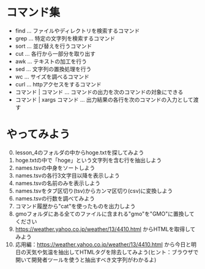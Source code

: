 # コマンド集

* find      ... ファイルやディレクトリを検索するコマンド
* grep      ... 特定の文字列を検索するコマンド
* sort      ... 並び替えを行うコマンド
* cut       ... 各行から一部分を取り出す
* awk       ... テキストの加工を行う
* sed       ... 文字列の置換処理を行う
* wc        ... サイズを調べるコマンド
* curl      ... httpアクセスをするコマンド
* コマンド | コマンド   ... コマンドの出力を次のコマンドの対象にできる
* コマンド | xargs コマンド ... 出力結果の各行を次のコマンドの入力として渡す 

# やってみよう

0. lesson_4のフォルダの中からhoge.txtを探してみよう
1. hoge.txtの中で「hoge」という文字列を含む行を抽出しよう
2. names.tsvの中身をソートしよう
3. names.tsvの各行3文字目以降を表示しよう
4. names.tsvの名前のみを表示しよう
5. names.tsvをタブ区切り(tsv)からカンマ区切り(csv)に変換しよう
6. names.tsvの行数を調べてみよう
7. コマンド履歴から"cat"を使ったものを出力しよう
8. gmoフォルダにある全てのファイルに含まれる"gmo"を"GMO"に置換してください
9. https://weather.yahoo.co.jp/weather/13/4410.html からHTMLを取得してみよう
10. 応用編：https://weather.yahoo.co.jp/weather/13/4410.html から今日と明日の天気や気温を抽出してHTMLタグを除去してみよう(ヒント：ブラウザで開いて開発者ツールを使うと抽出すべき文字列がわかるよ)

